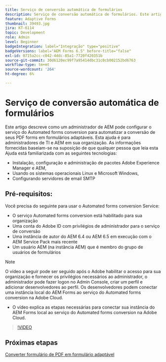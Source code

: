 ```yaml
---
title: Serviço de conversão automática de formulários
description: Serviço de conversão automática de formulários. Este artigo descreve como um administrador de AEM pode configurar o serviço do Automated forms conversion para automatizar a conversão de seus PDF forms em formulários adaptáveis. Esta ajuda é para administradores de TI e AEM em sua organização.
feature: Adaptive Forms
thumbnail: 39493.jpg
jira: KT-6114
topic: Development
role: Admin
level: Beginner
badgeIntegration: label="Integração" type="positive"
badgeVersions: label="AEM Forms 6.5" before-title="false"
exl-id: 0715a2cc-c042-4ddc-85a1-7720f420351b
source-git-commit: 30d6120ec99f7a95414dbc31c0cb002152bd6763
workflow-type: tm+mt
source-wordcount: '264'
ht-degree: 6%

---
```


# Serviço de conversão automática de formulários

Este artigo descreve como um administrador de AEM pode configurar o serviço do Automated forms conversion para automatizar a conversão de seus PDF forms em formulários adaptáveis. Esta ajuda é para administradores de TI e AEM em sua organização. As informações fornecidas baseiam-se na suposição de que qualquer pessoa que leia esta Ajuda está familiarizada com as seguintes tecnologias:

* Instalação, configuração e administração de pacotes Adobe Experience Manager e AEM,
* Usando os sistemas operacionais Linux e Microsoft Windows,
* Configurando servidores de email SMTP

## Pré-requisitos:

Você precisa do seguinte para usar o Automated forms conversion Service:

* O serviço Automated forms conversion está habilitado para sua organização
* Uma conta do Adobe ID com privilégios de administrador para o serviço de conversão
* Uma instância de autor do AEM 6.4 ou AEM 6.5 em execução com o AEM Service Pack mais recente
* Um usuário AEM (na instância AEM) que é membro do grupo de usuários de formulários

>[!NOTE]
>O vídeo a seguir pode ser seguido após o Adobe habilitar o acesso para sua organização e fornecer os privilégios necessários ao administrador, o administrador pode fazer logon no Admin Console, criar um perfil e adicionar desenvolvedores ao perfil. Os desenvolvedores podem conectar uma instância local do AEM Forms ao serviço do Automated forms conversion na Adobe Cloud.

* O vídeo explica as etapas necessárias para conectar sua instância do AEM Forms local ao serviço do Automated forms conversion na Adobe Cloud.

>[!VIDEO](https://video.tv.adobe.com/v/39493?quality=12&learn=on)

## Próximas etapas

[Converter formulário de PDF em formulário adaptável](./convert-pdf-form-into-adaptive-form.md)